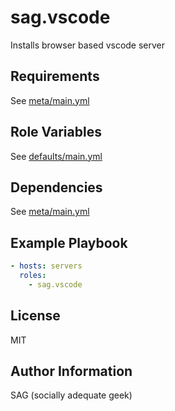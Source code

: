 sag.vscode
=========

Installs browser based vscode server

Requirements
------------

See [meta/main.yml](meta/main.yml)

Role Variables
--------------

See [defaults/main.yml](defaults/main.yml)

Dependencies
------------

See [meta/main.yml](meta/main.yml)

Example Playbook
----------------

```yml
- hosts: servers
  roles:
    - sag.vscode
```

License
-------

MIT

Author Information
------------------

SAG (socially adequate geek)
